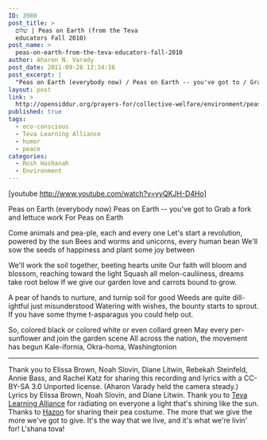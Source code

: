 ```yaml
---
ID: 3980
post_title: >
  שלום | Peas on Earth (from the Teva
  educators Fall 2010)
post_name: >
  peas-on-earth-from-the-teva-educators-fall-2010
author: Aharon N. Varady
post_date: 2011-09-28 12:34:16
post_excerpt: |
  "Peas on Earth (everybody now) / Peas on Earth -- you've got to / Grab a fork and lettuce work / For Peas on Earth." Lyrics and video of several of the 2010 Teva educators singing "Peas on Earth" in costume.
layout: post
link: >
  http://opensiddur.org/prayers-for/collective-welfare/environment/peas-on-earth-from-the-teva-educators-fall-2010/
published: true
tags:
  - eco-conscious
  - Teva Learning Alliance
  - humor
  - peace
categories:
  - Rosh Hashanah
  - Environment
---
```

[youtube http://www.youtube.com/watch?v=yyQKJH-D4Ho]

<div class="english">
Peas on Earth (everybody now)
Peas on Earth -- you've got to
Grab a fork and lettuce work
For Peas on Earth

Come animals and pea-ple, each and every one
Let's start a revolution, powered by the sun
Bees and worms and unicorns, every human bean
We'll sow the seeds of happiness and plant some joy between

We'll work the soil together, beeting hearts unite
Our faith will bloom and blossom, reaching toward the light
Squash all melon-cauliiness, dreams take root below
If we give our garden love and carrots bound to grow.

A pear of hands to nurture, and turnip soil for good
Weeds are quite dill-ightful just misunderstood
Watering with wishes, the bounty starts to sprout.
If you have some thyme t-asparagus you could help out.

So, colored black or colored white or even collard green
May every per-sunflower and join the garden scene
All across the nation, the movement has begun
Kale-ifornia, Okra-homa, Washingtonion
</div>

<hr />
Thank you to Elissa Brown, Noah Slovin, Diane Litwin, Rebekah Steinfeld, Annie Bass, and Rachel Katz for sharing this recording and lyrics with a CC-BY-SA 3.0 Unported license. (Aharon Varady held the camera steady.) Lyrics by Elissa Brown, Noah Slovin, and Diane Litwin. Thank you to <a href="http://www.tevalearningalliance.org/">Teva Learning Alliance</a> for radiating on everyone a light that's shining like the sun. Thanks to <a href="http://www.hazon.org/">Hazon</a> for sharing their pea costume. The more that we give the more we've got to give. It's the way that we live, and it's what we're livin' for! L'shana tova!
